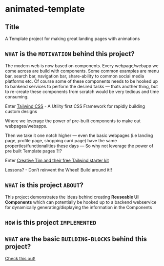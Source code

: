 # animated-template

## Title
A Template project for making great landing pages with animations

## `WHAT` is the `MOTIVATION` behind this project?
The modern web is now based on components. Every webpage/webapp we come across are build with components. Some common examples are menu bar, search bar, navigation bar, share-ability to common social media platforms etc. Of course some of these components needs to be hooked up to bankend services to perform the desired tasks — thats another thing, but to re-create these components from scratch would be very tedious and time consuming.

Enter [Tailwind CSS](https://tailwindcss.com/) - A Utility first CSS Framework for rapidly building custom designs

Where we leverage the power of pre-built components to make out webpages/webapps.

Then we take it one notch higher — even the basic webpages (i.e landing page, profile page, shopping card page) have the same properties/functionalities these days — So why not leverage the power of pre built Template pages ?!?

Enter [Creative Tim and their free Tailwind starter kit](https://www.creative-tim.com/learning-lab/tailwind-starter-kit/presentation)

Lessons? - Don’t reinvent the Wheel! Build around it!!

## `WHAT` is this project `ABOUT`?
This project demonstrates the ideas behind creating **Reuseable UI Components** which can potentially be hooked up to a backend webservice for dynamically generating/displaying the information in the Components

## `HOW` is this project `IMPLEMENTED`

## `WHAT` are the basic `BUILDING-BLOCKS` behind this project?



[Check this out!](https://ahossa.github.io/animated-template/.)

